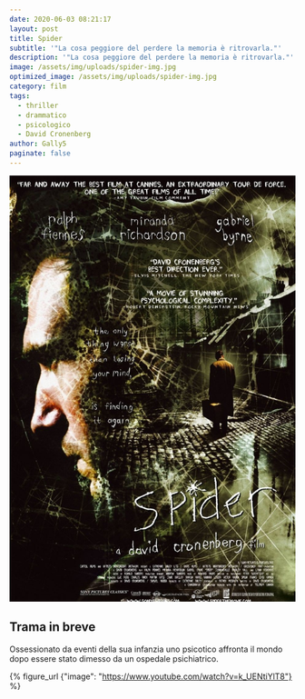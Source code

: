 ```yaml
---
date: 2020-06-03 08:21:17
layout: post
title: Spider
subtitle: '"La cosa peggiore del perdere la memoria è ritrovarla."'
description: '"La cosa peggiore del perdere la memoria è ritrovarla."'
image: /assets/img/uploads/spider-img.jpg
optimized_image: /assets/img/uploads/spider-img.jpg
category: film
tags:
  - thriller
  - drammatico
  - psicologico
  - David Cronenberg
author: Gally5
paginate: false
---
```

![](/assets/img/uploads/spider-locandina.jpg)

## Trama in breve

Ossessionato da eventi della sua infanzia uno psicotico affronta il mondo dopo essere stato dimesso da un ospedale psichiatrico.

{% figure_url {"image": "https://www.youtube.com/watch?v=k_UENtiYlT8"} %}